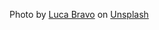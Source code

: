 
Photo by <a href="https://unsplash.com/@lucabravo?utm_source=unsplash&utm_medium=referral&utm_content=creditCopyText">Luca Bravo</a> on <a href="https://unsplash.com/s/photos/developer-working?utm_source=unsplash&utm_medium=referral&utm_content=creditCopyText">Unsplash</a>

